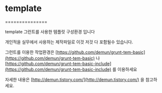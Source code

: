 # template
===============

template 그런트를 사용한 템플릿 구성환경 입니다

개인적을 실무에서 사용하는 제작파일로 이것 저것 다 포함될수 있습니다.

그런트를 이용한 작업환경은 [https://github.com/demun/grunt-tem-basic](https://github.com/demun/grunt-tem-basic) 나 [https://github.com/demun/grunt-tem-basic-include](https://github.com/demun/grunt-tem-basic-include) 를 이용하세요

자세한 내용은 [http://demun.tistory.com/](http://demun.tistory.com/) 을 참고하세요.

